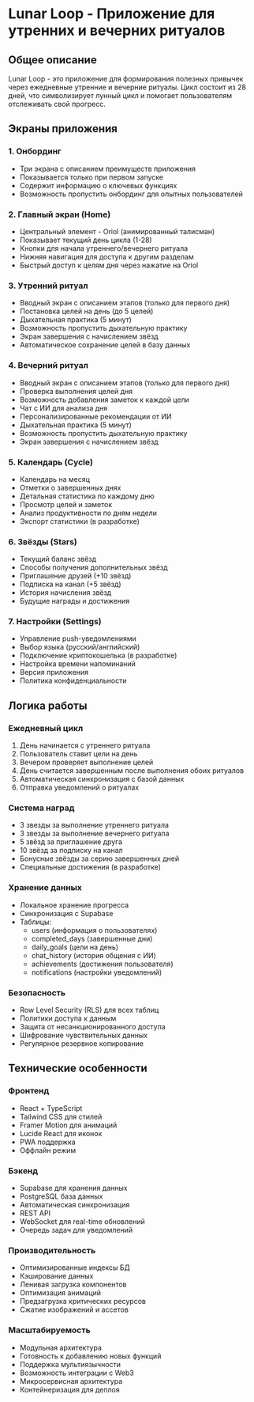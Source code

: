 # Lunar Loop - Приложение для утренних и вечерних ритуалов

## Общее описание

Lunar Loop - это приложение для формирования полезных привычек через ежедневные утренние и вечерние ритуалы. Цикл состоит из 28 дней, что символизирует лунный цикл и помогает пользователям отслеживать свой прогресс.

## Экраны приложения

### 1. Онбординг
- Три экрана с описанием преимуществ приложения
- Показывается только при первом запуске
- Содержит информацию о ключевых функциях
- Возможность пропустить онбординг для опытных пользователей

### 2. Главный экран (Home)
- Центральный элемент - Oriol (анимированный талисман)
- Показывает текущий день цикла (1-28)
- Кнопки для начала утреннего/вечернего ритуала
- Нижняя навигация для доступа к другим разделам
- Быстрый доступ к целям дня через нажатие на Oriol

### 3. Утренний ритуал
- Вводный экран с описанием этапов (только для первого дня)
- Постановка целей на день (до 5 целей)
- Дыхательная практика (5 минут)
- Возможность пропустить дыхательную практику
- Экран завершения с начислением звёзд
- Автоматическое сохранение целей в базу данных

### 4. Вечерний ритуал
- Вводный экран с описанием этапов (только для первого дня)
- Проверка выполнения целей дня
- Возможность добавления заметок к каждой цели
- Чат с ИИ для анализа дня
- Персонализированные рекомендации от ИИ
- Дыхательная практика (5 минут)
- Возможность пропустить дыхательную практику
- Экран завершения с начислением звёзд

### 5. Календарь (Cycle)
- Календарь на месяц
- Отметки о завершенных днях
- Детальная статистика по каждому дню
- Просмотр целей и заметок
- Анализ продуктивности по дням недели
- Экспорт статистики (в разработке)

### 6. Звёзды (Stars)
- Текущий баланс звёзд
- Способы получения дополнительных звёзд
- Приглашение друзей (+10 звёзд)
- Подписка на канал (+5 звёзд)
- История начисления звёзд
- Будущие награды и достижения

### 7. Настройки (Settings)
- Управление push-уведомлениями
- Выбор языка (русский/английский)
- Подключение криптокошелька (в разработке)
- Настройка времени напоминаний
- Версия приложения
- Политика конфиденциальности

## Логика работы

### Ежедневный цикл
1. День начинается с утреннего ритуала
2. Пользователь ставит цели на день
3. Вечером проверяет выполнение целей
4. День считается завершенным после выполнения обоих ритуалов
5. Автоматическая синхронизация с базой данных
6. Отправка уведомлений о ритуалах

### Система наград
- 3 звезды за выполнение утреннего ритуала
- 3 звезды за выполнение вечернего ритуала
- 5 звёзд за приглашение друга
- 10 звёзд за подписку на канал
- Бонусные звёзды за серию завершенных дней
- Специальные достижения (в разработке)

### Хранение данных
- Локальное хранение прогресса
- Синхронизация с Supabase
- Таблицы:
  - users (информация о пользователях)
  - completed_days (завершенные дни)
  - daily_goals (цели на день)
  - chat_history (история общения с ИИ)
  - achievements (достижения пользователя)
  - notifications (настройки уведомлений)

### Безопасность
- Row Level Security (RLS) для всех таблиц
- Политики доступа к данным
- Защита от несанкционированного доступа
- Шифрование чувствительных данных
- Регулярное резервное копирование

## Технические особенности

### Фронтенд
- React + TypeScript
- Tailwind CSS для стилей
- Framer Motion для анимаций
- Lucide React для иконок
- PWA поддержка
- Оффлайн режим

### Бэкенд
- Supabase для хранения данных
- PostgreSQL база данных
- Автоматическая синхронизация
- REST API
- WebSocket для real-time обновлений
- Очередь задач для уведомлений

### Производительность
- Оптимизированные индексы БД
- Кэширование данных
- Ленивая загрузка компонентов
- Оптимизация анимаций
- Предзагрузка критических ресурсов
- Сжатие изображений и ассетов

### Масштабируемость
- Модульная архитектура
- Готовность к добавлению новых функций
- Поддержка мультиязычности
- Возможность интеграции с Web3
- Микросервисная архитектура
- Контейнеризация для деплоя